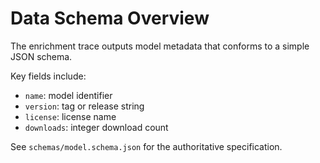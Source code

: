 # Data Schema Overview

The enrichment trace outputs model metadata that conforms to a simple JSON schema.

Key fields include:

- `name`: model identifier
- `version`: tag or release string
- `license`: license name
- `downloads`: integer download count

See `schemas/model.schema.json` for the authoritative specification.


